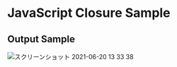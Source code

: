 # JavaScript Closure Sample

## Output Sample
![スクリーンショット 2021-06-20 13 33 38](https://user-images.githubusercontent.com/36861752/122662444-f4c53d80-d1cd-11eb-9395-4ed638e4c110.png)
